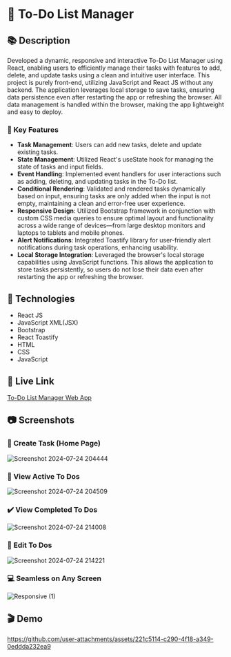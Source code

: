 <!-- Title -->
# :iphone: To-Do List Manager

<!-- Description Section -->
## :books: Description
Developed a dynamic, responsive and interactive To-Do List Manager using React, enabling users to efficiently manage their tasks with features to add, delete, and update tasks using a clean and intuitive user interface. This project is purely front-end, utilizing JavaScript and React JS without any backend. The application leverages local storage to save tasks, ensuring data persistence even after restarting the app or refreshing the browser. All data management is handled within the browser, making the app lightweight and easy to deploy.

### :name_badge: Key Features
-  **Task Management**: Users can add new tasks, delete and update existing tasks.
- **State Management**: Utilized React's useState hook for managing the state of tasks and input fields.
- **Event Handling**: Implemented event handlers for user interactions such as adding, deleting, and updating tasks in the To-Do list.
- **Conditional Rendering**: Validated and rendered tasks dynamically based on input, ensuring tasks are only added when the input is not empty, maintaining a clean and error-free user experience.
- **Responsive Design**: Utilized Bootstrap framework in conjunction with custom CSS media queries to ensure optimal layout and functionality across a wide range of devices—from large desktop monitors and laptops to tablets and mobile phones.
- **Alert Notifications**: Integrated Toastify library for user-friendly alert notifications during task operations, enhancing usability.
- **Local Storage Integration**: Leveraged the browser's local storage capabilities using JavaScript functions. This allows the application to store tasks persistently, so users do not lose their data even after restarting the app or refreshing the browser.


<!-- Technologies Section -->
## :rocket: Technologies
- React JS
- JavaScript XML(JSX)
- Bootstrap
- React Toastify
- HTML
- CSS
- JavaScript
  
<!-- Live Link Section -->
## :link: Live Link

[To-Do List Manager Web App](https://to-do-manager-web.netlify.app/)

<!-- Screenshots Section -->
## :camera: Screenshots
### :date: Create Task (Home Page)
![Screenshot 2024-07-24 204444](https://github.com/user-attachments/assets/92b9bd32-c106-4484-9bb4-97bd52af0e73)
### :bookmark_tabs: View Active To Dos
![Screenshot 2024-07-24 204509](https://github.com/user-attachments/assets/4b20782a-d3d6-4acf-bb3d-4588bb7f8922)
### :heavy_check_mark: View Completed To Dos
![Screenshot 2024-07-24 214008](https://github.com/user-attachments/assets/7ba6a762-e72e-47fc-bfe2-104850e381c2)
### :pencil: Edit To Dos
![Screenshot 2024-07-24 214221](https://github.com/user-attachments/assets/22181029-acfb-4d9f-92cc-0a2b35650496)
### :computer: Seamless on Any Screen
![Responsive (1)](https://github.com/user-attachments/assets/3579db99-6235-4e3e-bcff-b4f132536e76)

<!-- Demo Section -->
## :clapper: Demo

https://github.com/user-attachments/assets/221c5114-c290-4f18-a349-0eddda232ea9
